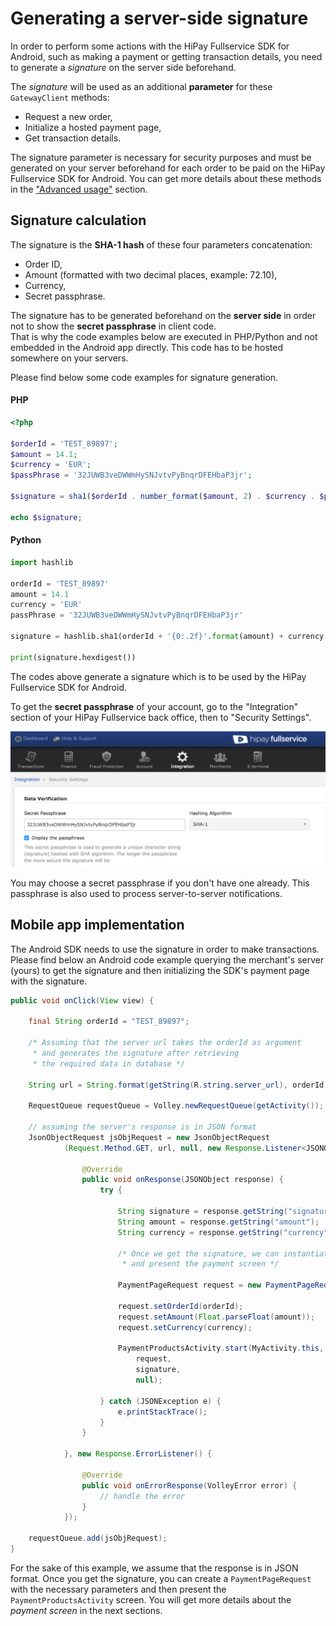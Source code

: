 # Generating a server-side signature 

In order to perform some actions with the HiPay Fullservice SDK for Android, such as making a payment or getting transaction details, you need to generate a *signature* on the server side beforehand.

The *signature* will be used as an additional **parameter** for these `GatewayClient` methods: 

- Request a new order,
- Initialize a hosted payment page,
- Get transaction details.

The signature parameter is necessary for security purposes and must be generated on your server beforehand for each order to be paid on the HiPay Fullservice SDK for Android. You can get more details about these methods in the ["Advanced usage"](#usage-making-payments-core-wrapper-advanced-integration) section.

## Signature calculation

The signature is the **SHA-1 hash** of these four parameters concatenation:

- Order ID,
- Amount (formatted with two decimal places, example: 72.10),
- Currency,
- Secret passphrase.

The signature has to be generated beforehand on the **server side** in order not to show the **secret passphrase** in client code.  
That is why the code examples below are executed in PHP/Python and not embedded in the Android app directly. This code has to be hosted somewhere on your servers.

Please find below some code examples for signature generation.

#### PHP
```PHP
<?php

$orderId = 'TEST_89897';
$amount = 14.1;
$currency = 'EUR';
$passPhrase = '32JUWB3veDWWmHySNJvtvPyBnqrDFEHbaP3jr';

$signature = sha1($orderId . number_format($amount, 2) . $currency . $passPhrase);

echo $signature;

```

#### Python
```Python
import hashlib

orderId = 'TEST_89897'
amount = 14.1
currency = 'EUR'
passPhrase = '32JUWB3veDWWmHySNJvtvPyBnqrDFEHbaP3jr'

signature = hashlib.sha1(orderId + '{0:.2f}'.format(amount) + currency + passPhrase)

print(signature.hexdigest())
```

The codes above generate a signature which is to be used by the HiPay Fullservice SDK for Android.

To get the **secret passphrase** of your account, go to the "Integration" section of your HiPay Fullservice back office, then to "Security Settings".

![Secret pass phrase example](images/demo/passphrase.png)

You may choose a secret passphrase if you don't have one already. This passphrase is also used to process server-to-server notifications.

## Mobile app implementation

The Android SDK needs to use the signature in order to make transactions.  
Please find below an Android code example querying the merchant's server (yours) to get the signature and then initializing the SDK's payment page with the signature.

```JAVA
public void onClick(View view) {

    final String orderId = "TEST_89897";

    /* Assuming that the server url takes the orderId as argument
     * and generates the signature after retrieving 
     * the required data in database */

    String url = String.format(getString(R.string.server_url), orderId);

    RequestQueue requestQueue = Volley.newRequestQueue(getActivity());

    // assuming the server's response is in JSON format
    JsonObjectRequest jsObjRequest = new JsonObjectRequest
            (Request.Method.GET, url, null, new Response.Listener<JSONObject>() {

                @Override
                public void onResponse(JSONObject response) {
                    try {

                        String signature = response.getString("signature");
                        String amount = response.getString("amount");
                        String currency = response.getString("currency");

    	                /* Once we get the signature, we can instantiate
                         * and present the payment screen */

    	                PaymentPageRequest request = new PaymentPageRequest();

    	                request.setOrderId(orderId);
    	                request.setAmount(Float.parseFloat(amount));
    	                request.setCurrency(currency);
    	
                        PaymentProductsActivity.start(MyActivity.this, 
                            request, 
                            signature, 
                            null);

                    } catch (JSONException e) {
                        e.printStackTrace();
                    }
                }

            }, new Response.ErrorListener() {

                @Override
                public void onErrorResponse(VolleyError error) {
                    // handle the error
                }
            });

    requestQueue.add(jsObjRequest);
}
```

For the sake of this example, we assume that the response is in JSON format.
Once you get the signature, you can create a `PaymentPageRequest` with the necessary parameters and then present the `PaymentProductsActivity` screen. You will get more details about the *payment screen* in the next sections.
